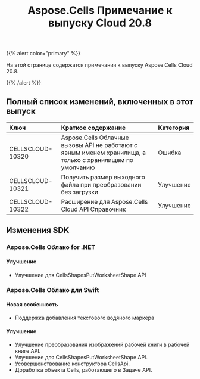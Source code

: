 ﻿---
title: Aspose.Cells Примечание к выпуску Cloud 20.8
second_title: Aspose.Cells Cloud Documen
type: docs
url: /ru/aspose-cells-cloud-20-8-release-notes/
description: Aspose.Cells Облако поддерживает Excel для создания, преобразования, слияния, разделения, защиты, операций с внутренними объектами и т. д.
weight: 20
---
{{% alert color="primary" %}} 

На этой странице содержатся примечания к выпуску Aspose.Cells Cloud 20.8.

{{% /alert %}} 
## **Полный список изменений, включенных в этот выпуск**

|**Ключ**|**Краткое содержание**|**Категория**|
|:- |:- |:- |
|CELLSCLOUD-10320|Aspose.Cells Облачные вызовы API не работают с явным именем хранилища, а только с хранилищем по умолчанию|Ошибка|
|CELLSCLOUD-10321|Получить размер выходного файла при преобразовании без загрузки|Улучшение|
|CELLSCLOUD-10322|Расширение для Aspose.Cells Cloud API Справочник|Улучшение|
## **Изменения SDK**
### **Aspose.Cells Облако for .NET**
#### **Улучшение**
- Улучшение для CellsShapesPutWorksheetShape API
### **Aspose.Cells Облако для Swift**
#### **Новая особенность**
- Поддержка добавления текстового водяного маркера
#### **Улучшение**
- Улучшение преобразования изображений рабочей книги в рабочей книге API.
- Улучшение для CellsShapesPutWorksheetShape API.
- Усовершенствование конструктора CellsApi.
- Доработка объекта Cells, работающего в Задаче API.

